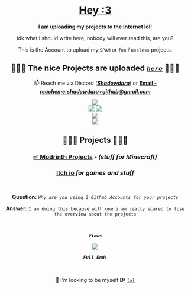 <!-- Sorry for writing this in HTML! -->

<div align="center">

<h1><a href="https://tenor.com/view/girlkisser-gif-954928936650434423">Hey :3<a></h1>

<p><b>I am uploading my projects to the Internet lol!</b></p>

<p>idk what i should write here, nobody will ever read this, are you?</p>

<p>This is the Account to upload my <code>SPAM</code> or <code>fun</code> / <code>useless</code> projects.</p>

<h2>🚨🚨🚨 The nice Projects are uploaded <i><code><b><a href="https://github.com/weuritz8u">here</a></b></code></i> 🚨🚨🚨</h2>

<p>📫 Reach me via Discord (<b><i><a href="https://discord.gg/9Jh8B8pkJa">Shadowdara</a></i></b>) or <b><a href="mailto:reacheme.shadowdara+github@gmail.com">Email - <i>reacheme.shadowdara+github@gmail.com</i></a></b></p>

<img src="https://github-readme-stats.vercel.app/api/top-langs/?username=Shadowdara&layout=compact&theme=midnight-purple&hide=markdown,mcfunction,ini">

<br>

<img src="https://github-readme-stats.vercel.app/api?username=Shadowdara&theme=midnight-purple&show_icons=true">
<img src="https://github-readme-streak-stats.herokuapp.com/?user=shadowdara&theme=midnight-purple">

<br>

<img src="https://github-readme-activity-graph.vercel.app/graph?username=shadowdara&bg_color=000000&color=9745f5&line=9745f5&point=FFFFFF">

<br>

<img src="https://github-profile-trophy.vercel.app/?username=shadowdara&theme=algolia&margin-w=15&margin-h=15">

<br>

<h2 id="projectlist">🚨🚨🚨 Projects 🚨🚨🚨</h2>

<h3><a href="https://modrinth.com/user/Shadowdara">✅ Modrinth Projects</a><i> - (stuff for Minecraft)</i></h3>

<h3><a href="https://shadowdara.itch.io">Itch io</a> <i>for games and stuff</i></h3>

<br>

<p><b>Question:</b> <i><code>Why are you using 2 Github Accounts for your projects</code></i></p>

<p><b>Answer:</b> <code>I am doing this because with one i am really scared to lose the overview about the projects</code></p>

<br>

<code><b><i>Views</i></b></code>

<img src="https://hits.sh/github.com/shadowdara/shadowdara.svg?style=for-the-badge&label=Profile%20Views&color=white&labelColor=black&logo=github">

<code><b><i>Full End!</i></b></code>

<br>

<p>💞️ I’m looking to be myself <b>D:</b> <i><code><a href="INFO.md">lol</a></code></i></p>

</div>
